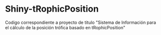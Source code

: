 # Shiny-tRophicPosition
 Codigo correspondiente a proyecto de titulo "Sistema de Información para el cálculo de la posición trófica basado en tRophicPosition"
